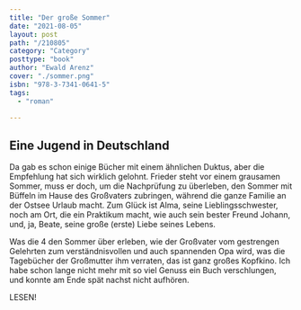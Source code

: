 ```yaml
---
title: "Der große Sommer"
date: "2021-08-05"
layout: post
path: "/210805"
category: "Category"
posttype: "book"
author: "Ewald Arenz"
cover: "./sommer.png"
isbn: "978-3-7341-0641-5"
tags:
  - "roman"

---
```

## Eine Jugend in Deutschland

Da gab es schon einige Bücher mit einem ähnlichen Duktus, aber die Empfehlung hat sich wirklich gelohnt. Frieder steht vor einem grausamen Sommer, muss er doch, um die Nachprüfung zu überleben, den Sommer mit Büffeln im Hause des Großvaters zubringen, während die ganze Familie an der Ostsee Urlaub macht. Zum Glück ist Alma, seine Lieblingsschwester, noch am Ort, die ein Praktikum macht, wie auch sein bester Freund Johann, und, ja, Beate, seine große (erste) Liebe seines Lebens.

Was die 4 den Sommer über erleben, wie der Großvater vom gestrengen Gelehrten zum verständnisvollen und auch spannenden Opa wird, was die Tagebücher der Großmutter ihm verraten, das ist ganz großes Kopfkino. Ich habe schon lange nicht mehr mit so viel Genuss ein Buch verschlungen, und konnte am Ende spät nachst nicht aufhören.

LESEN!
